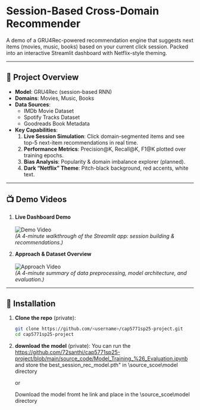 # Session-Based Cross-Domain Recommender

A demo of a GRU4Rec-powered recommendation engine that suggests next items (movies, music, books) based on your current click session. Packed into an interactive Streamlit dashboard with Netflix-style theming.

---

## 🎯 Project Overview

- **Model**: GRU4Rec (session-based RNN)  
- **Domains**: Movies, Music, Books  
- **Data Sources**:  
  - IMDb Movie Dataset  
  - Spotify Tracks Dataset  
  - Goodreads Book Metadata  
- **Key Capabilities**:  
  1. **Live Session Simulation**: Click domain-segmented items and see top-5 next-item recommendations in real time.  
  2. **Performance Metrics**: Precision@K, Recall@K, F1@K plotted over training epochs.  
  3. **Bias Analysis**: Popularity & domain imbalance explorer (planned).  
  4. **Dark “Netflix” Theme**: Pitch-black background, red accents, white text.

---

## 📺 Demo Videos

1. **Live Dashboard Demo**  
   <br>![Demo Video](https://drive.google.com/file/d/1C1WuEWpatL2zhSvaX_6W_M98UIe9VejN/view?usp=sharing)  
   *(A 4-minute walkthrough of the Streamlit app: session building & recommendations.)*

2. **Approach & Dataset Overview**  
   <br>![Approach Video](https://drive.google.com/file/d/1Iag5igRfxkv7yLTSvamyQ1tScOKBfdf2/view?usp=drive_link)  
   *(A 4-minute summary of data preprocessing, model architecture, and evaluation.)*

---

## 🚀 Installation

1. **Clone the repo** (private):  
   ```bash
   git clone https://github.com/<username>/cap5771sp25-project.git
   cd cap5771sp25-project

1. **download the model** (private):
   You can run the https://github.com/72santhi/cap5771sp25-project/blob/main/source_code/Model_Training_%26_Evaluation.ipynb and store the best_session_rec_model.pth" in \source_scoe\model directory

   or

   Download the model fromt he link and place in the \source_scoe\model directory

